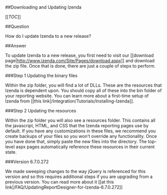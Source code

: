 ##Downloading and Updating Izenda

[[_TOC_]]

##Question

How do I update Izenda to a new release?

##Answer

To update Izenda to a new release, you first need to visit our [[download page|http://www.izenda.com/Site/Pages/download.aspx]] and download the zip file. Once that is done, there are just a couple of steps to perform.

###Step 1 Updating the binary files

Within the zip folder, you will find a lot of DLLs. These are the resources that Izenda is dependent upon. You should copy all of these into the bin folder of your reporting website. You can learn more about a first-time setup of Izenda from [[this link|/Integration/Tutorials/Installing-Izenda]].

###Step 2 Updating the resources

Within the zip folder you will also see a resources folder. This contains all the javascript, HTML, and CSS that the Izenda reporting pages use by default. If you have any customizations in these files, we recommend you create backups of your files so you won't override any functionality. Once you have done that, simply paste the new files into the directory. The top-level aspx pages automatically reference these resources in their current state.

###Version 6.7.0.272

We made sweeping changes to the way jQuery is referenced for this version and so this requires additional steps if you are upgrading from a previous version. You can read more about it [[at this link|/FAQ/UpdatingReportDesigner-for-Izenda-6.7.0.272]]